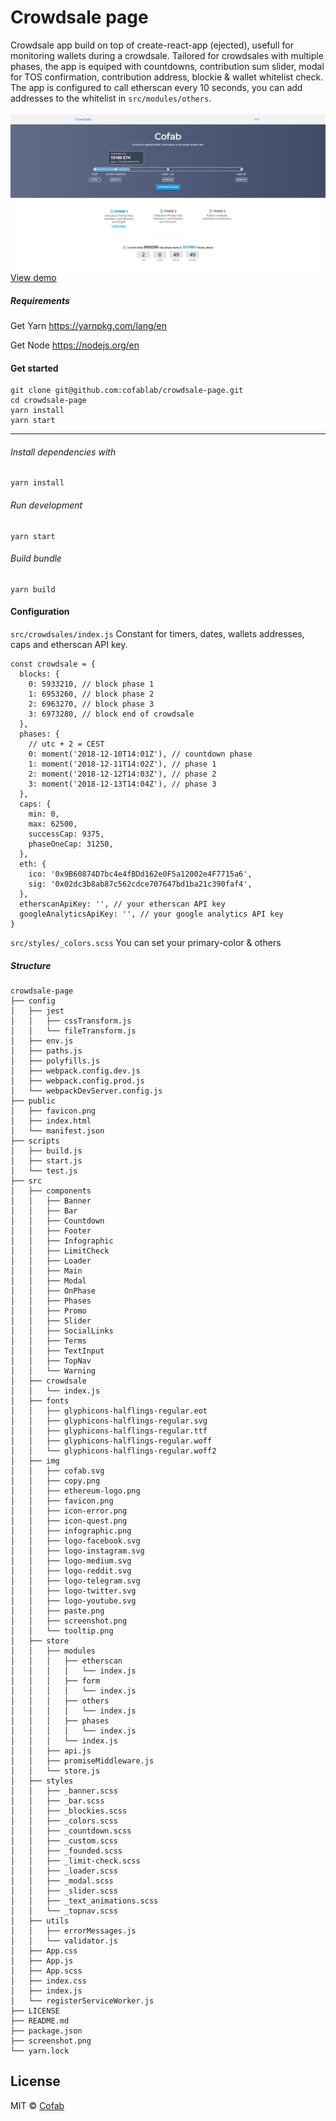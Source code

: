 # Crowdsale page

Crowdsale app build on top of create-react-app (ejected), usefull for monitoring wallets during a crowdsale. Tailored for crowdsales with multiple phases, the app is equiped with countdowns, contribution sum slider, modal for TOS confirmation, contribution address, blockie & wallet whitelist check.
<br/>
The app is configured to call etherscan every 10 seconds, you can add addresses to the whitelist in `src/modules/others`.
<br/><br/>
![Demo](./screenshot.png)
<br/>
[View demo](http://crowdsale-demo.s3-website-eu-west-1.amazonaws.com/)

##### Requirements

Get Yarn
https://yarnpkg.com/lang/en

Get Node
https://nodejs.org/en

#### Get started

```
git clone git@github.com:cofablab/crowdsale-page.git
cd crowdsale-page
yarn install
yarn start
```

---

###### Install dependencies with

```
yarn install
```

###### Run development

```
yarn start
```

###### Build bundle

```
yarn build
```

#### Configuration

`src/crowdsales/index.js` Constant for timers, dates, wallets addresses, caps and etherscan API key.

```
const crowdsale = {
  blocks: {
    0: 5933210, // block phase 1
    1: 6953260, // block phase 2
    2: 6963270, // block phase 3
    3: 6973280, // block end of crowdsale
  },
  phases: {
    // utc + 2 = CEST
    0: moment('2018-12-10T14:01Z'), // countdown phase
    1: moment('2018-12-11T14:02Z'), // phase 1
    2: moment('2018-12-12T14:03Z'), // phase 2
    3: moment('2018-12-13T14:04Z'), // phase 3
  },
  caps: {
    min: 0,
    max: 62500,
    successCap: 9375,
    phaseOneCap: 31250,
  },
  eth: {
    ico: '0x9B60874D7bc4e4fBDd162e0F5a12002e4F7715a6',
    sig: '0x02dc3b8ab87c562cdce707647bd1ba21c390faf4',
  },
  etherscanApiKey: '', // your etherscan API key
  googleAnalyticsApiKey: '', // your google analytics API key
}
```

`src/styles/_colors.scss` You can set your primary-color & others

##### Structure

```
crowdsale-page
├── config
│   ├── jest
│   │   ├── cssTransform.js
│   │   └── fileTransform.js
│   ├── env.js
│   ├── paths.js
│   ├── polyfills.js
│   ├── webpack.config.dev.js
│   ├── webpack.config.prod.js
│   └── webpackDevServer.config.js
├── public
│   ├── favicon.png
│   ├── index.html
│   └── manifest.json
├── scripts
│   ├── build.js
│   ├── start.js
│   └── test.js
├── src
│   ├── components
│   │   ├── Banner
│   │   ├── Bar
│   │   ├── Countdown
│   │   ├── Footer
│   │   ├── Infographic
│   │   ├── LimitCheck
│   │   ├── Loader
│   │   ├── Main
│   │   ├── Modal
│   │   ├── OnPhase
│   │   ├── Phases
│   │   ├── Promo
│   │   ├── Slider
│   │   ├── SocialLinks
│   │   ├── Terms
│   │   ├── TextInput
│   │   ├── TopNav
│   │   └── Warning
│   ├── crowdsale
│   │   └── index.js
│   ├── fonts
│   │   ├── glyphicons-halflings-regular.eot
│   │   ├── glyphicons-halflings-regular.svg
│   │   ├── glyphicons-halflings-regular.ttf
│   │   ├── glyphicons-halflings-regular.woff
│   │   └── glyphicons-halflings-regular.woff2
│   ├── img
│   │   ├── cofab.svg
│   │   ├── copy.png
│   │   ├── ethereum-logo.png
│   │   ├── favicon.png
│   │   ├── icon-error.png
│   │   ├── icon-quest.png
│   │   ├── infographic.png
│   │   ├── logo-facebook.svg
│   │   ├── logo-instagram.svg
│   │   ├── logo-medium.svg
│   │   ├── logo-reddit.svg
│   │   ├── logo-telegram.svg
│   │   ├── logo-twitter.svg
│   │   ├── logo-youtube.svg
│   │   ├── paste.png
│   │   ├── screenshot.png
│   │   └── tooltip.png
│   ├── store
│   │   ├── modules
│   │   │   ├── etherscan
│   │   │   │   └── index.js
│   │   │   ├── form
│   │   │   │   └── index.js
│   │   │   ├── others
│   │   │   │   └── index.js
│   │   │   ├── phases
│   │   │   │   └── index.js
│   │   │   └── index.js
│   │   ├── api.js
│   │   ├── promiseMiddleware.js
│   │   └── store.js
│   ├── styles
│   │   ├── _banner.scss
│   │   ├── _bar.scss
│   │   ├── _blockies.scss
│   │   ├── _colors.scss
│   │   ├── _countdown.scss
│   │   ├── _custom.scss
│   │   ├── _founded.scss
│   │   ├── _limit-check.scss
│   │   ├── _loader.scss
│   │   ├── _modal.scss
│   │   ├── _slider.scss
│   │   ├── _text_animations.scss
│   │   └── _topnav.scss
│   ├── utils
│   │   ├── errorMessages.js
│   │   └── validator.js
│   ├── App.css
│   ├── App.js
│   ├── App.scss
│   ├── index.css
│   ├── index.js
│   └── registerServiceWorker.js
├── LICENSE
├── README.md
├── package.json
├── screenshot.png
└── yarn.lock
```

## License

MIT © [Cofab](https://github.com/cofablab)
